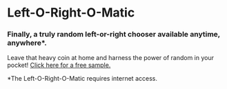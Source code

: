 # Left-O-Right-O-Matic

### Finally, a truly random left-or-right chooser available anytime, anywhere*.

Leave that heavy coin at home and harness the power of random in your pocket! [Click here for a free sample.](http://www.brittanywelsh.com/leftorightomatic)


*The Left-O-Right-O-Matic requires internet access.